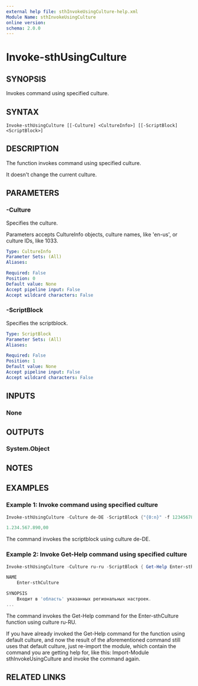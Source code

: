 ```yaml
---
external help file: sthInvokeUsingCulture-help.xml
Module Name: sthInvokeUsingCulture
online version:
schema: 2.0.0
---
```


# Invoke-sthUsingCulture

## SYNOPSIS
Invokes command using specified culture.
## SYNTAX

```
Invoke-sthUsingCulture [[-Culture] <CultureInfo>] [[-ScriptBlock] <ScriptBlock>]
```

## DESCRIPTION
The function invokes command using specified culture.

It doesn't change the current culture.

## PARAMETERS

### -Culture
Specifies the culture.

Parameters accepts CultureInfo objects, culture names, like 'en-us', or culture IDs, like 1033.

```yaml
Type: CultureInfo
Parameter Sets: (All)
Aliases:

Required: False
Position: 0
Default value: None
Accept pipeline input: False
Accept wildcard characters: False
```

### -ScriptBlock
Specifies the scriptblock.

```yaml
Type: ScriptBlock
Parameter Sets: (All)
Aliases:

Required: False
Position: 1
Default value: None
Accept pipeline input: False
Accept wildcard characters: False
```

## INPUTS

### None

## OUTPUTS

### System.Object
## NOTES

## EXAMPLES

### Example 1: Invoke command using specified culture
```powershell
Invoke-sthUsingCulture -Culture de-DE -ScriptBlock {"{0:n}" -f 1234567890}

1.234.567.890,00
```

The command invokes the scriptblock using culture de-DE.

### Example 2: Invoke Get-Help command using specified culture
```powershell
Invoke-sthUsingCulture -Culture ru-ru -ScriptBlock { Get-Help Enter-sthCulture }

NAME
    Enter-sthCulture

SYNOPSIS
    Входит в 'область' указанных региональных настроек.
...
```

The command invokes the Get-Help command for the Enter-sthCulture function using culture ru-RU.

If you have already invoked the Get-Help command for the function using default culture, and now the result of the aforementioned command still uses that default culture, just re-import the module, which contain the command you are getting help for, like this: Import-Module sthInvokeUsingCulture and invoke the command again.

## RELATED LINKS

